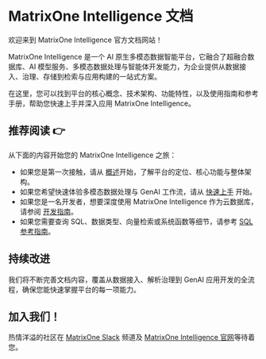 # **MatrixOne Intelligence 文档**

欢迎来到 MatrixOne Intelligence 官方文档网站！

MatrixOne Intelligence 是一个 AI 原生多模态数据智能平台，它融合了超融合数据库、AI 模型服务、多模态数据处理与智能体开发能力，为企业提供从数据接入、治理、存储到检索与应用构建的一站式方案。

在这里，您可以找到平台的核心概念、技术架构、功能特性，以及使用指南和参考手册，帮助您快速上手并深入应用 MatrixOne Intelligence。

## **推荐阅读 👉**

从下面的内容开始您的 MatrixOne Intelligence 之旅：

- 如果您是第一次接触，请从 [概述](MatrixOne-Intelligence/Overview/matrixone-intelligence-introduction.md)开始，了解平台的定位、核心功能与整体架构。
- 如果您希望快速体验多模态数据处理与 GenAI 工作流，请从 [快速上手](MatrixOne-Intelligence/Get-Started/workspace.md) 开始。
- 如果您是一名开发者，想要深度使用 MatrixOne Intelligence 作为云数据库，请参阅 [开发指南](MatrixOne-Intelligence/App-Develop/Tutorial/develop-python-crud-demo.md)。
- 如果您需要查询 SQL、数据类型、向量检索或系统函数等细节，请参考 [SQL 参考指南](MatrixOne-Intelligence/Reference/SQL-Reference/Data-Definition-Language/create-database.md)。

## **持续改进**

我们将不断完善文档内容，覆盖从数据接入、解析治理到 GenAI 应用开发的全流程，确保您能快速掌握平台的每一项能力。

## **加入我们！**

热情洋溢的社区在 [MatrixOne Slack](https://matrixoneworkspace.slack.com/) 频道及 [MatrixOne Intelligence 官网](https://matrixorigin.cn/)等待着您。
